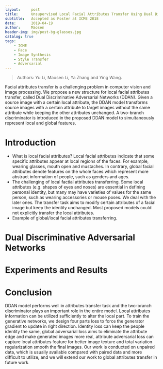 ```yaml
---
layout:     post
title:      Unsupervised Local Facial Attributes Transfer Using Dual Discriminative Adversarial Networks
subtitle:   Accepted as Poster at ICME 2018
date:       2019-04-19
author:     Maosen
header-img: img/post-bg-glasses.jpg
catalog: true
tags:
    - ICME
    - Face
    - Image Synthesis
    - Style Transfer
    - Adversarial
---
```

>Authors: Yu Li, Maosen Li, Ya Zhang and Ying Wang. 

Facial attributes transfer is a challenging problem in computer vision and image processing. We propose a new structure for local facial attributes transfer, called Dual Discriminative Adversarial Networks (DDAN). Given a source image with a certain local attribute, the DDAN model transforms source images with a certain attribute to target images without the same attribute while keeping the other attributes unchanged. A two-branch discriminator is introduced in the proposed DDAN model to simultaneously represent local and global features. 

# Introduction
- What is local facial attributes? Local facial attributes indicate that some specific attributes appear at local regions of the faces. For example, wearing glasses, mouth open and mustaches. In contrary, global facial attributes denote features on the whole faces which represent more abstract information of people, such as genders and ages. 
- The challenging of local factial attributes transferring. Some local attributes (e.g. shapes of eyes and noses) are essential in defining personal identity, but many may have varieties of values for the same person, such as wearing accessories or mouse poses. We deal with the later ones. The transfer task aims to modify certain attributes of a facial image but keep the identity unchanged. Most proposed models could not explicitly transfer the local attributes.
- Example of global/local facial attributes transferring.

# Dual Discriminative Adversarial Networks

# Experiments and Results

# Conclusion
DDAN model performs well in attributes transfer task and the two-branch discriminator plays an important role in the entire model. Local attributes information can be utilized sufficiently to alter the local part. To train the generative networks, we design four parts loss to force the generator gradient to update in right direction. Identity loss can keep the people identity the same, global adversarial loss aims to eliminate the attribute edge and make generated images more real, attribute adversarial loss can capture local attributes feature for better image texture and total variation regularization smooth the final images. Our work is conducted on unpaired data, which is usually available compared with paired data and more difficult to utilize, and we will extend our work to global attributes transfer in future work.
